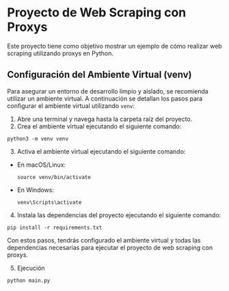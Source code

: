 # Proyecto de Web Scraping con Proxys

Este proyecto tiene como objetivo mostrar un ejemplo de cómo realizar web scraping utilizando proxys en Python.

## Configuración del Ambiente Virtual (venv)

Para asegurar un entorno de desarrollo limpio y aislado, se recomienda utilizar un ambiente virtual. A continuación se detallan los pasos para configurar el ambiente virtual utilizando `venv`:

1. Abre una terminal y navega hasta la carpeta raíz del proyecto.
2. Crea el ambiente virtual ejecutando el siguiente comando:

```
python3 -m venv venv
```

3. Activa el ambiente virtual ejecutando el siguiente comando:

- En macOS/Linux:

  ```
  source venv/bin/activate
  ```

- En Windows:

  ```
  venv\Scripts\activate
  ```

4. Instala las dependencias del proyecto ejecutando el siguiente comando:

```
pip install -r requirements.txt
```

Con estos pasos, tendrás configurado el ambiente virtual y todas las dependencias necesarias para ejecutar el proyecto de web scraping con proxys.

5. Ejecución

```
python main.py
```
